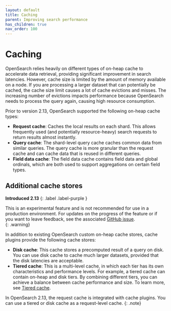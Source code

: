```yaml
---
layout: default
title: Caching
parent: Improving search performance
has_children: true
nav_order: 100
---
```


# Caching

OpenSearch relies heavily on different types of on-heap cache to accelerate data retrieval, providing significant improvement in search latencies. However, cache size is limited by the amount of memory available on a node. If you are processing a larger dataset that can potentially be cached, the cache size limit causes a lot of cache evictions and misses. The increasing number of evictions impacts performance because OpenSearch needs to process the query again, causing high resource consumption.

Prior to version 2.13, OpenSearch supported the following on-heap cache types:

- **Request cache**: Caches the local results on each shard. This allows frequently used (and potentially resource-heavy) search requests to return results almost instantly. 
- **Query cache**: The shard-level query cache caches common data from similar queries. The query cache is more granular than the request cache and can cache data that is reused in different queries.
- **Field data cache**: The field data cache contains field data and global ordinals, which are both used to support aggregations on certain field types.

## Additional cache stores
**Introduced 2.13**
{: .label .label-purple }

This is an experimental feature and is not recommended for use in a production environment. For updates on the progress of the feature or if you want to leave feedback, see the associated [GitHub issue](https://github.com/opensearch-project/OpenSearch/issues/10024).    
{: .warning}

In addition to existing OpenSearch custom on-heap cache stores, cache plugins provide the following cache stores: 

- **Disk cache**: This cache stores a precomputed result of a query on disk. You can use disk cache to cache much larger datasets, provided that the disk latencies are acceptable.
- **Tiered cache**: This is a multi-level cache, in which each tier has its own characteristics and performance levels. For example, a tiered cache can contain on-heap and disk tiers. By combining different tiers, you can achieve a balance between cache performance and size. To learn more, see [Tiered cache]({{site.url}}{{site.baseurl}}/search-plugins/caching/tiered-cache/).

In OpenSearch 2.13, the request cache is integrated with cache plugins. You can use a tiered or disk cache as a request-level cache.
{: .note}